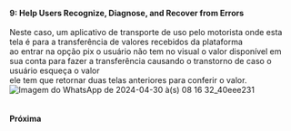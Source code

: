 **9: Help Users Recognize, Diagnose, and Recover from Errors**
<br>
<br>
Neste caso, um aplicativo de transporte de uso pelo motorista onde esta tela é para a transferência de valores recebidos da plataforma<br>
ao entrar na opção pix o usuário não tem no visual o valor disponível em sua conta para fazer a transferência causando o transtorno de caso o usuário esqueça o valor<br>
ele tem que retornar duas telas anteriores para conferir o valor.<br>
![Imagem do WhatsApp de 2024-04-30 à(s) 08 16 32_40eee231](https://github.com/dievit/Bertoti/assets/125148142/38f780d7-c797-45e1-a770-11d3848dfdbf)
<br>
<br>
<br>
**Próxima**


